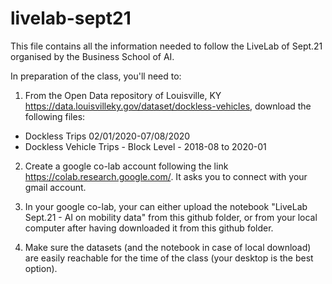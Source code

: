 # livelab-sept21
This file contains all the information needed to follow the LiveLab of Sept.21 organised by the Business School of AI.

In preparation of the class, you'll need to:
1. From the Open Data repository of Louisville, KY https://data.louisvilleky.gov/dataset/dockless-vehicles, download the following files:
- Dockless Trips 02/01/2020-07/08/2020 
- Dockless Vehicle Trips - Block Level - 2018-08 to 2020-01

2. Create a google co-lab account following the link https://colab.research.google.com/. It asks you to connect with your gmail account. 

3. In your google co-lab, your can either upload the notebook "LiveLab Sept.21 - AI on mobility data" from this github folder, or from your local computer after having downloaded it from this github folder.

4. Make sure the datasets (and the notebook in case of local download) are easily reachable for the time of the class (your desktop is the best option).
